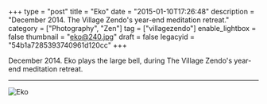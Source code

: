 +++
type = "post"
title = "Eko"
date = "2015-01-10T17:26:48"
description = "December 2014. The Village Zendo's year-end meditation retreat."
category = ["Photography", "Zen"]
tag = ["villagezendo"]
enable_lightbox = false
thumbnail = "eko@240.jpg"
draft = false
legacyid = "54b1a7285393740961d120cc"
+++

<p>December 2014. Eko plays the large bell, during The Village Zendo's year-end meditation retreat.</p>
<hr />
<p><img style="display:block; margin-left:auto; margin-right:auto;" src="eko.jpg" alt="Eko" title="Eko" /></p>
